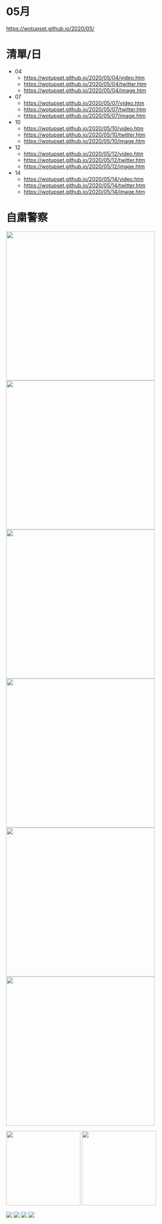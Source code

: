 # 05月
https://wotupset.github.io/2020/05/

# 清單/日
+ 04
  + https://wotupset.github.io/2020/05/04/video.htm 
  + https://wotupset.github.io/2020/05/04/twitter.htm  
  + https://wotupset.github.io/2020/05/04/image.htm 
+ 07
  + https://wotupset.github.io/2020/05/07/video.htm 
  + https://wotupset.github.io/2020/05/07/twitter.htm  
  + https://wotupset.github.io/2020/05/07/image.htm 
+ 10
  + https://wotupset.github.io/2020/05/10/video.htm 
  + https://wotupset.github.io/2020/05/10/twitter.htm  
  + https://wotupset.github.io/2020/05/10/image.htm 
+ 12
  + https://wotupset.github.io/2020/05/12/video.htm 
  + https://wotupset.github.io/2020/05/12/twitter.htm  
  + https://wotupset.github.io/2020/05/12/image.htm 
+ 14
  + https://wotupset.github.io/2020/05/14/video.htm 
  + https://wotupset.github.io/2020/05/14/twitter.htm  
  + https://wotupset.github.io/2020/05/14/image.htm 
  
  
  
# 自粛警察
<img src="https://i.imgur.com/bIg858g.jpg" width="400" height="auto">



<img src="https://i.imgur.com/y6pbkOK.jpg" width="400" height="auto">



<img src="https://i.imgur.com/pgT9tnq.png" width="400" height="auto">
<img src="https://i.imgur.com/8rrtkIm.png" width="400" height="auto">
<img src="https://i.imgur.com/WJmubOf.png" width="400" height="auto">
<img src="https://i.imgur.com/t2bO2Go.png" width="400" height="auto">


<img src="https://i.imgur.com/trk2SIq.jpg" width="200" height="auto"> <img src="https://i.imgur.com/blMUd65.jpg" width="200" height="auto">







<img src="https://i0.wp.com/i.imgur.com/pC2EAIk.jpg?fit=1200,1200&quality=20">
<img src="https://demo.cloudimg.io/v7/https://i.imgur.com/ShhczRU.jpg?q=20&width=1200&height=1200&func=bound">

<img src="https://i0.wp.com/https://i.imgur.com/wOl7Xm7.jpg?fit=1200,1200&quality=20">
<img src="https://demo.cloudimg.io/v7/https://i.imgur.com/s93Oztm.jpg?q=20&width=1200&height=1200&func=bound">




